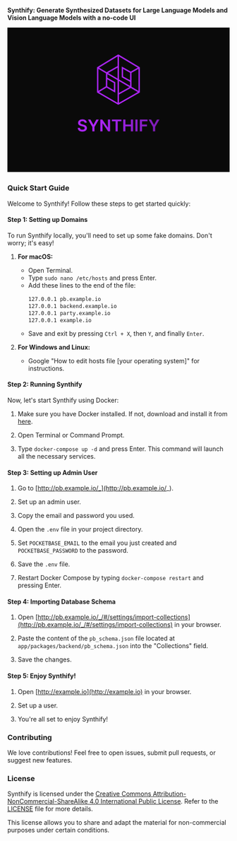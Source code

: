 **Synthify: Generate Synthesized Datasets for Large Language Models and Vision Language Models with a no-code UI**

![Synthify](cover.png)

### Quick Start Guide

Welcome to Synthify! Follow these steps to get started quickly:

#### Step 1: Setting up Domains

To run Synthify locally, you'll need to set up some fake domains. Don't worry; it's easy!

1. **For macOS:**
   - Open Terminal.
   - Type `sudo nano /etc/hosts` and press Enter.
   - Add these lines to the end of the file:
     ```
     127.0.0.1 pb.example.io
     127.0.0.1 backend.example.io
     127.0.0.1 party.example.io
     127.0.0.1 example.io
     ```
   - Save and exit by pressing `Ctrl + X`, then `Y`, and finally `Enter`.

2. **For Windows and Linux:**  
   - Google "How to edit hosts file [your operating system]" for instructions.

#### Step 2: Running Synthify

Now, let's start Synthify using Docker:

1. Make sure you have Docker installed. If not, download and install it from [here](https://www.docker.com/get-started).

2. Open Terminal or Command Prompt.

3. Type `docker-compose up -d` and press Enter. This command will launch all the necessary services.

#### Step 3: Setting up Admin User

1. Go to [http://pb.example.io/_](http://pb.example.io/_).
   
2. Set up an admin user.

3. Copy the email and password you used.

4. Open the `.env` file in your project directory.

5. Set `POCKETBASE_EMAIL` to the email you just created and `POCKETBASE_PASSWORD` to the password.

6. Save the `.env` file.

7. Restart Docker Compose by typing `docker-compose restart` and pressing Enter.

#### Step 4: Importing Database Schema

1. Open [http://pb.example.io/_/#/settings/import-collections](http://pb.example.io/_/#/settings/import-collections) in your browser.

2. Paste the content of the `pb_schema.json` file located at `app/packages/backend/pb_schema.json` into the "Collections" field.

3. Save the changes.

#### Step 5: Enjoy Synthify!

1. Open [http://example.io](http://example.io) in your browser.

2. Set up a user.

3. You're all set to enjoy Synthify!

### Contributing

We love contributions! Feel free to open issues, submit pull requests, or suggest new features.

### License

Synthify is licensed under the [Creative Commons Attribution-NonCommercial-ShareAlike 4.0 International Public License](https://creativecommons.org/licenses/by-nc-sa/4.0/legalcode). Refer to the [LICENSE](LICENSE) file for more details.

This license allows you to share and adapt the material for non-commercial purposes under certain conditions.

